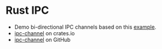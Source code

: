 # Rust IPC

- Demo bi-directional IPC channels based on this [example](https://github.com/servo/ipc-channel/issues/306).
- [ipc-channel](https://crates.io/crates/ipc-channel) on crates.io
- [ipc-channel](https://github.com/servo/ipc-channel) on GitHub

